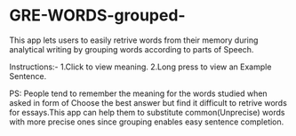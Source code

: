 # GRE-WORDS-grouped-
This app lets users to easily retrive words from their memory during analytical writing by grouping words according to parts of Speech.
  
  Instructions:-
    1.Click to view meaning.
    2.Long press to view an Example Sentence.

PS:   People tend to remember the meaning for the words studied when asked in form of Choose the best answer but find it difficult to retrive words for essays.This app can help them to substitute common(Unprecise) words with more precise ones since grouping enables easy sentence completion.

